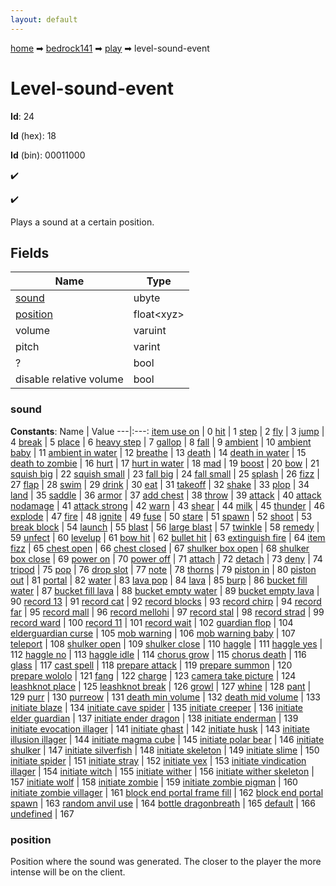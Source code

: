 ```yaml
---
layout: default
---
```


[home](/) ➡ [bedrock141](/protocol/bedrock141) ➡ [play](/protocol/bedrock141/play) ➡ level-sound-event

# Level-sound-event

**Id**: 24

**Id** (hex): 18

**Id** (bin): 00011000

✔️

✔️

Plays a sound at a certain position.

## Fields

Name | Type
---|---
[sound](#sound) | ubyte
[position](#position) | float&lt;xyz&gt;
volume | varuint
pitch | varint
? | bool
disable relative volume | bool

### sound

**Constants**:
Name | Value
---|:---:
[item use on](sound_item-use-on) | 0
[hit](sound_hit) | 1
[step](sound_step) | 2
[fly](sound_fly) | 3
[jump](sound_jump) | 4
[break](sound_break) | 5
[place](sound_place) | 6
[heavy step](sound_heavy-step) | 7
[gallop](sound_gallop) | 8
[fall](sound_fall) | 9
[ambient](sound_ambient) | 10
[ambient baby](sound_ambient-baby) | 11
[ambient in water](sound_ambient-in-water) | 12
[breathe](sound_breathe) | 13
[death](sound_death) | 14
[death in water](sound_death-in-water) | 15
[death to zombie](sound_death-to-zombie) | 16
[hurt](sound_hurt) | 17
[hurt in water](sound_hurt-in-water) | 18
[mad](sound_mad) | 19
[boost](sound_boost) | 20
[bow](sound_bow) | 21
[squish big](sound_squish-big) | 22
[squish small](sound_squish-small) | 23
[fall big](sound_fall-big) | 24
[fall small](sound_fall-small) | 25
[splash](sound_splash) | 26
[fizz](sound_fizz) | 27
[flap](sound_flap) | 28
[swim](sound_swim) | 29
[drink](sound_drink) | 30
[eat](sound_eat) | 31
[takeoff](sound_takeoff) | 32
[shake](sound_shake) | 33
[plop](sound_plop) | 34
[land](sound_land) | 35
[saddle](sound_saddle) | 36
[armor](sound_armor) | 37
[add chest](sound_add-chest) | 38
[throw](sound_throw) | 39
[attack](sound_attack) | 40
[attack nodamage](sound_attack-nodamage) | 41
[attack strong](sound_attack-strong) | 42
[warn](sound_warn) | 43
[shear](sound_shear) | 44
[milk](sound_milk) | 45
[thunder](sound_thunder) | 46
[explode](sound_explode) | 47
[fire](sound_fire) | 48
[ignite](sound_ignite) | 49
[fuse](sound_fuse) | 50
[stare](sound_stare) | 51
[spawn](sound_spawn) | 52
[shoot](sound_shoot) | 53
[break block](sound_break-block) | 54
[launch](sound_launch) | 55
[blast](sound_blast) | 56
[large blast](sound_large-blast) | 57
[twinkle](sound_twinkle) | 58
[remedy](sound_remedy) | 59
[unfect](sound_unfect) | 60
[levelup](sound_levelup) | 61
[bow hit](sound_bow-hit) | 62
[bullet hit](sound_bullet-hit) | 63
[extinguish fire](sound_extinguish-fire) | 64
[item fizz](sound_item-fizz) | 65
[chest open](sound_chest-open) | 66
[chest closed](sound_chest-closed) | 67
[shulker box open](sound_shulker-box-open) | 68
[shulker box close](sound_shulker-box-close) | 69
[power on](sound_power-on) | 70
[power off](sound_power-off) | 71
[attach](sound_attach) | 72
[detach](sound_detach) | 73
[deny](sound_deny) | 74
[tripod](sound_tripod) | 75
[pop](sound_pop) | 76
[drop slot](sound_drop-slot) | 77
[note](sound_note) | 78
[thorns](sound_thorns) | 79
[piston in](sound_piston-in) | 80
[piston out](sound_piston-out) | 81
[portal](sound_portal) | 82
[water](sound_water) | 83
[lava pop](sound_lava-pop) | 84
[lava](sound_lava) | 85
[burp](sound_burp) | 86
[bucket fill water](sound_bucket-fill-water) | 87
[bucket fill lava](sound_bucket-fill-lava) | 88
[bucket empty water](sound_bucket-empty-water) | 89
[bucket empty lava](sound_bucket-empty-lava) | 90
[record 13](sound_record-13) | 91
[record cat](sound_record-cat) | 92
[record blocks](sound_record-blocks) | 93
[record chirp](sound_record-chirp) | 94
[record far](sound_record-far) | 95
[record mall](sound_record-mall) | 96
[record mellohi](sound_record-mellohi) | 97
[record stal](sound_record-stal) | 98
[record strad](sound_record-strad) | 99
[record ward](sound_record-ward) | 100
[record 11](sound_record-11) | 101
[record wait](sound_record-wait) | 102
[guardian flop](sound_guardian-flop) | 104
[elderguardian curse](sound_elderguardian-curse) | 105
[mob warning](sound_mob-warning) | 106
[mob warning baby](sound_mob-warning-baby) | 107
[teleport](sound_teleport) | 108
[shulker open](sound_shulker-open) | 109
[shulker close](sound_shulker-close) | 110
[haggle](sound_haggle) | 111
[haggle yes](sound_haggle-yes) | 112
[haggle no](sound_haggle-no) | 113
[haggle idle](sound_haggle-idle) | 114
[chorus grow](sound_chorus-grow) | 115
[chorus death](sound_chorus-death) | 116
[glass](sound_glass) | 117
[cast spell](sound_cast-spell) | 118
[prepare attack](sound_prepare-attack) | 119
[prepare summon](sound_prepare-summon) | 120
[prepare wololo](sound_prepare-wololo) | 121
[fang](sound_fang) | 122
[charge](sound_charge) | 123
[camera take picture](sound_camera-take-picture) | 124
[leashknot place](sound_leashknot-place) | 125
[leashknot break](sound_leashknot-break) | 126
[growl](sound_growl) | 127
[whine](sound_whine) | 128
[pant](sound_pant) | 129
[purr](sound_purr) | 130
[purreow](sound_purreow) | 131
[death min volume](sound_death-min-volume) | 132
[death mid volume](sound_death-mid-volume) | 133
[initiate blaze](sound_initiate-blaze) | 134
[initiate cave spider](sound_initiate-cave-spider) | 135
[initiate creeper](sound_initiate-creeper) | 136
[initiate elder guardian](sound_initiate-elder-guardian) | 137
[initiate ender dragon](sound_initiate-ender-dragon) | 138
[initiate enderman](sound_initiate-enderman) | 139
[initiate evocation illager](sound_initiate-evocation-illager) | 141
[initiate ghast](sound_initiate-ghast) | 142
[initiate husk](sound_initiate-husk) | 143
[initiate illusion illager](sound_initiate-illusion-illager) | 144
[initiate magma cube](sound_initiate-magma-cube) | 145
[initiate polar bear](sound_initiate-polar-bear) | 146
[initiate shulker](sound_initiate-shulker) | 147
[initiate silverfish](sound_initiate-silverfish) | 148
[initiate skeleton](sound_initiate-skeleton) | 149
[initiate slime](sound_initiate-slime) | 150
[initiate spider](sound_initiate-spider) | 151
[initiate stray](sound_initiate-stray) | 152
[initiate vex](sound_initiate-vex) | 153
[initiate vindication illager](sound_initiate-vindication-illager) | 154
[initiate witch](sound_initiate-witch) | 155
[initiate wither](sound_initiate-wither) | 156
[initiate wither skeleton](sound_initiate-wither-skeleton) | 157
[initiate wolf](sound_initiate-wolf) | 158
[initiate zombie](sound_initiate-zombie) | 159
[initiate zombie pigman](sound_initiate-zombie-pigman) | 160
[initiate zombie villager](sound_initiate-zombie-villager) | 161
[block end portal frame fill](sound_block-end-portal-frame-fill) | 162
[block end portal spawn](sound_block-end-portal-spawn) | 163
[random anvil use](sound_random-anvil-use) | 164
[bottle dragonbreath](sound_bottle-dragonbreath) | 165
[default](sound_default) | 166
[undefined](sound_undefined) | 167

### position

Position where the sound was generated. The closer to the player the more intense will be on the client.

